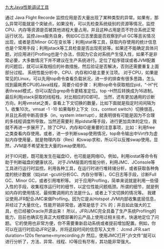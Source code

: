 [九大Java性能调试工具](https://blog.csdn.net/yethyeth/article/details/73266455)

通过 Java Flight Recorde 监控应用是否大量出现了某种类型的异常。如果有，那么异常可能就是个突破点，如果没有，可以先检查系统级别的资源等情况，监控CPU、内存等资源是否被其他进程大量占用，并且这种占用是否不符合系统正常运行状况。监控Java服务自身，例如GC日志里面是否观察到Full GC等恶劣情况出现，或者是否Minor GC在变长等；利用jstat等工具，获取内存使用的统计信息也是个常用手段；利用jstack等工具检查是否出现死锁等。如果还不能确定具体问题，对应用进行Profling也是个办法，但因为它会对系统产生侵入性，如果不是非常必要，大多数情况下并不建议在生产系统进行。定位了程序错误或者JVM配置的问题后，就可以采取相应的补救措施，然后验证是否解决，否则还需要重复上面部分过程。
系统性能分析中，CPU、内存和IO是主要关注项。
对于CPU，如果是常见的Linux，可以先用top命令查看负载状况，进一步的排查有很多思路，怎么找到最耗费CPU的Java线程，简要介绍步骤：
利用top命令获取相应pid，“-H”代表thread模式，你可以配合grep命令更精准定位。top –H然后转换成为16进制。最后利用jstack获取的线程栈，对比相应的ID即可。
当然，还有更加通用的诊断方向，利用vmstat之类，查看上下文切换的数量，比如下面就是指定时间间隔为1，收集10次。vmsat -1 -10
如果每秒上下文（cs，context switch）切换很高，并且比系统中断高很多（in，system interrupt），就表明很有可能是因为不合理的多线程调度所导致。当然还需要利
用pidstat等手段，进行更加具体的定位，我就不再进一步展开了。除了CPU，内存和IO是重要的注意事项，比如：利用free之类查看内存使用。或者，进一步判断swap使用情况，top命令输出中Virt作为虚拟内存使用量，就是物理内存（Res）和swap求和，所以可以反推swap使用。显然，JVM是不希望发生大量的swap使用的。

对于IO问题，既可能发生在磁盘IO，也可能是网络IO。例如，利用iostat等命令有助于判断磁盘的健康状况。
对于JVM层面的性能分析，利用JMC、JConsole等工具进行运行时监控。利用各种工具，在运行时进行堆转储分析，或者获取各种角度的统计数据（如jstat -gcutil分析GC、内存分带等）。GC日志等手段，诊断Full GC、Minor GC，或者引用堆积等。
对于应用Profling，简单来说就是利用一些侵入性的手段，收集程序运行时的细节，以定位性能问题瓶颈。所谓的细节，就是例如内存的使用情况、最频繁调用的方法是什么，或者上下文切换的情况等。
我建议使用JFR配合JMC来做Profling，因为它是从Hotspot JVM内部收集底层信息，并经过了大量优化，性能开销非常低，通常是低于 2% 的；并且如此强大的工具，也已经被Oracle开源出来！
所以，JFR/JMC完全具备了生产系统Profling的能力，目前也确实在真正大规模部署的云产品上使用过相关技术，快速地定位了问题。
它的使用也非常方便，你不需要重新启动系统或者提前增加配置。例如，你可以在运行时启动JFR记录，并将这段时间的信息写入文件：
Jcmd  JFR.sart duration=120s flename=myrecording.jfr
然后，使用JMC打开“.jfr文件”就可以进行分析了，方法、异常、线程、IO等应有尽有，其功能非常强大。